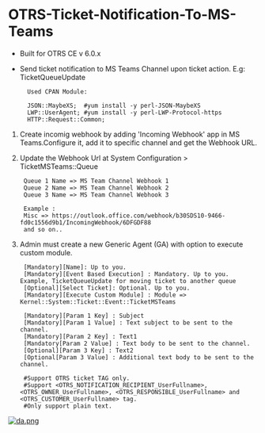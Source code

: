 # OTRS-Ticket-Notification-To-MS-Teams
- Built for OTRS CE v 6.0.x
- Send ticket notification to MS Teams Channel upon ticket action. E.g: TicketQueueUpdate

		Used CPAN Module:
		
		JSON::MaybeXS; 	#yum install -y perl-JSON-MaybeXS
		LWP::UserAgent; #yum install -y perl-LWP-Protocol-https
		HTTP::Request::Common;	
    

1. Create incomig webhook by adding 'Incoming Webhook' app in MS Teams.Configure it, add it to specific channel and get the Webhook URL.

2. Update the Webhook Url at System Configuration > TicketMSTeams::Queue

		Queue 1 Name => MS Team Channel Webhook 1  
		Queue 2 Name => MS Team Channel Webhook 2  
		Queue 3 Name => MS Team Channel Webhook 3  
		
		Example :
		Misc => https://outlook.office.com/webhook/b30SDS10-9466-fd0c1556d9b1/IncomingWebhook/6DFGDF88  
		and so on..

3. Admin must create a new Generic Agent (GA) with option to execute custom module.

		[Mandatory][Name]: Up to you.
		[Mandatory][Event Based Execution] : Mandatory. Up to you. Example, TicketQueueUpdate for moving ticket to another queue
		[Optional][Select Ticket]: Optional. Up to you.
		[Mandatory][Execute Custom Module] : Module => Kernel::System::Ticket::Event::TicketMSTeams
	
		[Mandatory][Param 1 Key] : Subject   
		[Mandatory][Param 1 Value] : Text subject to be sent to the channel.
		[Mandatory][Param 2 Key] : Text1  
		[Mandatory[Param 2 Value] : Text body to be sent to the channel.
		[Optional][Param 3 Key] : Text2  
		[Optional[Param 3 Value] : Additional text body to be sent to the channel.
		
		#Support OTRS ticket TAG only. 
		#Support <OTRS_NOTIFICATION_RECIPIENT_UserFullname>, <OTRS_OWNER_UserFullname>, <OTRS_RESPONSIBLE_UserFullname> and <OTRS_CUSTOMER_UserFullname> tag.
		#Only support plain text.
  
  
[![da.png](https://i.postimg.cc/QM5MzwHX/da.png)](https://postimg.cc/94mVRxdS)
